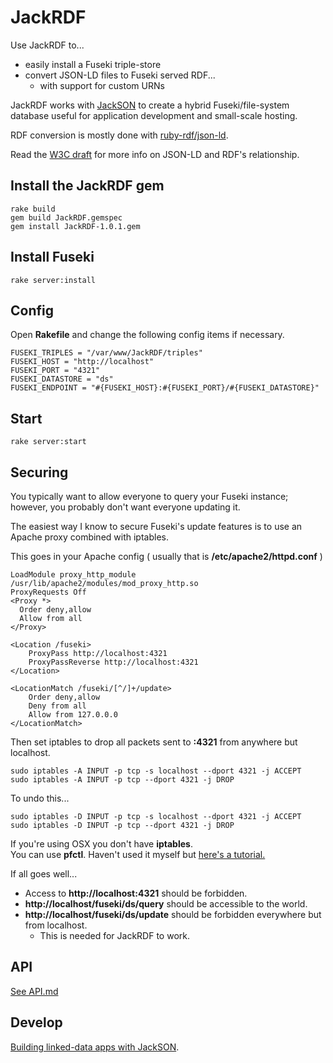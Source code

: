 # JackRDF
Use JackRDF to...

* easily install a Fuseki triple-store
* convert JSON-LD files to Fuseki served RDF...
	* with support for custom URNs

JackRDF works with [JackSON](https://github.com/caesarfeta/JackSON) to create a hybrid Fuseki/file-system database useful for application development and small-scale hosting.

RDF conversion is mostly done with [ruby-rdf/json-ld](https://github.com/ruby-rdf/json-ld/). 

Read the [W3C draft](http://json-ld.org/spec/latest/json-ld-rdf/) for more info on JSON-LD and RDF's relationship.

## Install the JackRDF gem
	rake build
	gem build JackRDF.gemspec
	gem install JackRDF-1.0.1.gem

## Install Fuseki
	rake server:install

## Config
Open **Rakefile** and change the following config items if necessary.

	FUSEKI_TRIPLES = "/var/www/JackRDF/triples"
	FUSEKI_HOST = "http://localhost"
	FUSEKI_PORT = "4321"
	FUSEKI_DATASTORE = "ds"
	FUSEKI_ENDPOINT = "#{FUSEKI_HOST}:#{FUSEKI_PORT}/#{FUSEKI_DATASTORE}"

## Start
	rake server:start

## Securing
You typically want to allow everyone to query your Fuseki instance; 
however, you probably don't want everyone updating it.

The easiest way I know to secure Fuseki's update features is to use an Apache proxy combined with iptables.

This goes in your Apache config ( usually that is **/etc/apache2/httpd.conf** )

	LoadModule proxy_http_module /usr/lib/apache2/modules/mod_proxy_http.so
	ProxyRequests Off
	<Proxy *>
	  Order deny,allow
	  Allow from all
	</Proxy>
	
	<Location /fuseki>
		ProxyPass http://localhost:4321
		ProxyPassReverse http://localhost:4321
	</Location>
	
	<LocationMatch /fuseki/[^/]+/update>
		Order deny,allow
		Deny from all
		Allow from 127.0.0.0
	</LocationMatch>

Then set iptables to drop all packets sent to **:4321** from anywhere but localhost.

	sudo iptables -A INPUT -p tcp -s localhost --dport 4321 -j ACCEPT
	sudo iptables -A INPUT -p tcp --dport 4321 -j DROP

To undo this...

	sudo iptables -D INPUT -p tcp -s localhost --dport 4321 -j ACCEPT
	sudo iptables -D INPUT -p tcp --dport 4321 -j DROP

If you're using OSX you don't have **iptables**.  
You can use **pfctl**.
Haven't used it myself but [here's a tutorial.](http://blog.scottlowe.org/2013/05/15/using-pf-on-os-x-mountain-lion/)

If all goes well... 

* Access to **http://localhost:4321** should be forbidden.
* **http://localhost/fuseki/ds/query** should be accessible to the world.
* **http://localhost/fuseki/ds/update** should be forbidden everywhere but from localhost.
	* This is needed for JackRDF to work.

## API
[See API.md](API.md)

## Develop
[Building linked-data apps with JackSON](https://github.com/caesarfeta/JackSON/blob/master/APP.md).